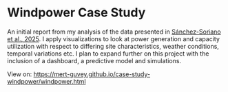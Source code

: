 # Windpower Case Study

 An initial report from my analysis of the data presented in [Sánchez-Soriano et al., 2025](https://doi.org/10.3390/data10030038). I apply visualizations to look at power generation and capacity utilization with respect to differing site characteristics, weather conditions, temporal variations etc. I plan to expand further on this project with the inclusion of a dashboard, a predictive model and simulations.

 View on: https://mert-guvey.github.io/case-study-windpower/windpower.html
